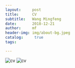 ```yaml
---
layout:     post
title:      CV
subtitle:   Wang Mingfeng
date:       2018-12-21
author:     mf
header-img: img/about-bg.jpeg
catalog: 	 true
tags:

---
```


![cv](https://mingfengwang93.github.io/assets/CV-MF-Wang-PhD-a.png)
![cv](https://mingfengwang93.github.io/assets/CV-MF-Wang-PhD-b.png)






